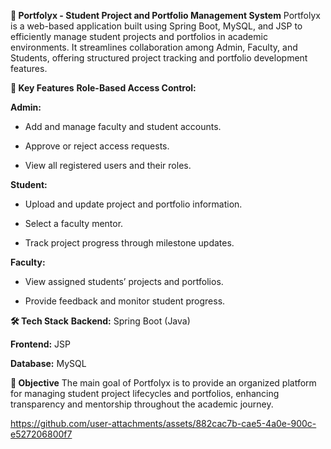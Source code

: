 **📘 Portfolyx - Student Project and Portfolio Management System**
Portfolyx is a web-based application built using Spring Boot, MySQL, and JSP to efficiently manage student projects and portfolios in academic environments. It streamlines collaboration among Admin, Faculty, and Students, offering structured project tracking and portfolio development features.

**🚀 Key Features**
**Role-Based Access Control:**

**Admin:**

- Add and manage faculty and student accounts.

- Approve or reject access requests.

- View all registered users and their roles.

**Student:**

- Upload and update project and portfolio information.

- Select a faculty mentor.

- Track project progress through milestone updates.

**Faculty:**

- View assigned students’ projects and portfolios.

- Provide feedback and monitor student progress.

**🛠️ Tech Stack**
**Backend:** Spring Boot (Java)

**Frontend:** JSP

**Database:** MySQL

**🎯 Objective**
The main goal of Portfolyx is to provide an organized platform for managing student project lifecycles and portfolios, enhancing transparency and mentorship throughout the academic journey.


https://github.com/user-attachments/assets/882cac7b-cae5-4a0e-900c-e527206800f7

